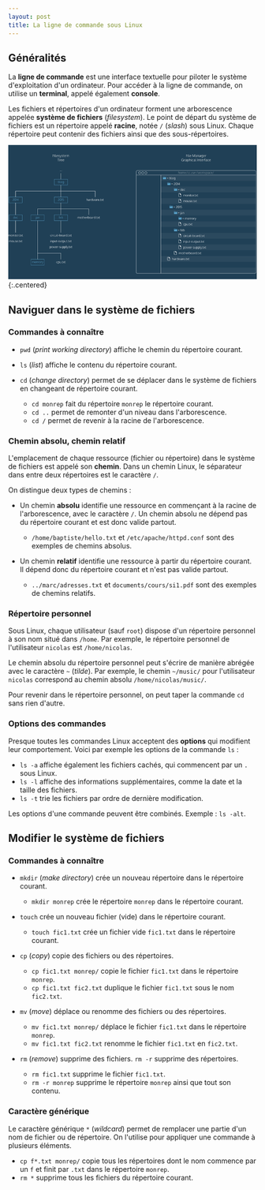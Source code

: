 ```yaml
---
layout: post
title: La ligne de commande sous Linux
---
```


## Généralités

La **ligne de commande** est une interface textuelle pour piloter le système d'exploitation d'un ordinateur. Pour accéder à la ligne de commande, on utilise un **terminal**, appelé également **console**.

Les fichiers et répertoires d'un ordinateur forment une arborescence appelée **système de fichiers** (*filesystem*). Le point de départ du système de fichiers est un répertoire appelé **racine**, notée `/` (*slash*) sous Linux. Chaque répertoire peut contenir des fichiers ainsi que des sous-répertoires.

![](../assets/ligne-commande-linux/codecademy-cmdline-filesystem-small.png)
{:.centered}

## Naviguer dans le système de fichiers

### Commandes à connaître

* `pwd` (*print working directory*) affiche le chemin du répertoire courant.

* `ls` (*list*) affiche le contenu du répertoire courant.

* `cd` (*change directory*) permet de se déplacer dans le système de fichiers en changeant de répertoire courant. 

    * `cd monrep` fait du répertoire `monrep` le répertoire courant.
    * `cd ..` permet de remonter d'un niveau dans l'arborescence.
    * `cd /` permet de revenir à la racine de l'arborescence.

### Chemin absolu, chemin relatif

L'emplacement de chaque ressource (fichier ou répertoire) dans le système de fichiers est appelé son **chemin**. Dans un chemin Linux, le séparateur dans entre deux répertoires est le caractère `/`.

On distingue deux types de chemins :

* Un chemin **absolu** identifie une ressource en commençant à la racine de l'arborescence, avec le caractère `/`. Un chemin absolu ne dépend pas du répertoire courant et est donc valide partout.

    * `/home/baptiste/hello.txt` et `/etc/apache/httpd.conf` sont des exemples de chemins absolus.

* Un chemin **relatif** identifie une ressource à partir du répertoire courant. Il dépend donc du répertoire courant et n'est pas valide partout.

    * `../marc/adresses.txt` et `documents/cours/si1.pdf` sont des exemples de chemins relatifs.

### Répertoire personnel

Sous Linux, chaque utilisateur (sauf `root`) dispose d'un répertoire personnel à son nom situé dans `/home`. Par exemple, le répertoire personnel de l'utilisateur `nicolas` est `/home/nicolas`.

Le chemin absolu du répertoire personnel peut s'écrire de manière abrégée avec le caractère `~` (*tilde*). Par exemple, le chemin `~/music/` pour l'utilisateur `nicolas` correspond au chemin absolu `/home/nicolas/music/`.

Pour revenir dans le répertoire personnel, on peut taper la commande `cd` sans rien d'autre.

### Options des commandes

Presque toutes les commandes Linux acceptent des **options** qui modifient leur comportement. Voici par exemple les options de la commande `ls` :

* `ls -a` affiche également les fichiers cachés, qui commencent par un `.` sous Linux.
* `ls -l` affiche des informations supplémentaires, comme la date et la taille des fichiers.
* `ls -t` trie les fichiers par ordre de dernière modification.

Les options d'une commande peuvent être combinés. Exemple : `ls -alt`.

## Modifier le système de fichiers

### Commandes à connaître

* `mkdir` (*make directory*) crée un nouveau répertoire dans le répertoire courant. 

    * `mkdir monrep` crée le répertoire `monrep` dans le répertoire courant.

* `touch` crée un nouveau fichier (vide) dans le répertoire courant. 

    * `touch fic1.txt` crée un fichier vide `fic1.txt` dans le répertoire courant.

* `cp` (*copy*) copie des fichiers ou des répertoires. 

    * `cp fic1.txt monrep/` copie le fichier `fic1.txt` dans le répertoire `monrep`. 
    * `cp fic1.txt fic2.txt` duplique le fichier `fic1.txt` sous le nom `fic2.txt`.

* `mv` (*move*) déplace ou renomme des fichiers ou des répertoires. 

    * `mv fic1.txt monrep/` déplace le fichier `fic1.txt` dans le répertoire `monrep`.
    * `mv fic1.txt fic2.txt` renomme le fichier `fic1.txt` en `fic2.txt`.

* `rm` (*remove*) supprime des fichiers. `rm -r` supprime des répertoires.

    * `rm fic1.txt` supprime le fichier `fic1.txt`.
    * `rm -r monrep` supprime le répertoire `monrep` ainsi que tout son contenu.

### Caractère générique

Le caractère générique `*` (*wildcard*) permet de remplacer une partie d'un nom de fichier ou de répertoire. On l'utilise pour appliquer une commande à plusieurs éléments.

* `cp f*.txt monrep/` copie tous les répertoires dont le nom commence par un `f` et finit par `.txt` dans le répertoire `monrep`.
* `rm *` supprime tous les fichiers du répertoire courant.
